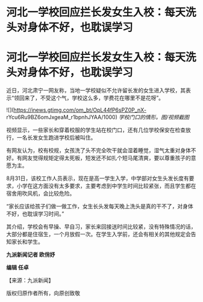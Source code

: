 # 河北一学校回应拦长发女生入校：每天洗头对身体不好，也耽误学习

# 河北一学校回应拦长发女生入校：每天洗头对身体不好，也耽误学习

近日，河北肃宁一网友称，当地一学校疑似不允许留长发的女生进入学校，其表示“领回来了，不受这个气，学校这么多，学费花在哪里不是花呀”。

![](https://inews.gtimg.com/om_bt/OpL44fP6sPZ0P_nX-
rYcu6Ru9BZ6omJxgeaM_r1bpnhJYAA/1000) _学校门口的情形。图/视频截图_

视频显示，一些家长和穿着校服的学生站在校门口，还有几位学校保安在检查放行，一名长发女生跑进学校后被叫住。

有网友认为，校有校规，女孩洗了头不完全吹干就会湿着睡觉，湿气太重对身体不好。有网友觉得规矩定得太死板，短发还不如扎个短马尾清爽，要以尊重孩子的意愿为主。

8月31日，该校工作人员表示，现在是高一学生入学，中学部对女生头发长度有要求，小学在这方面没有太多要求，主要考虑到中学生时间比较紧张，而且学生都在宿舍用吹风机，会比较危险。

“家长应该给孩子们做一做工作，女生长头发每天晚上洗头是真的干不了，对身体不好，也耽误学习时间。”

其介绍，学校会有早操、早自习，家长来回接送时间比较紧，没有特殊情况的话，大部分都是住宿生，一个月放假一次。在学生入学前，还会有相关的其他规定会告知家长和学生。

**九派新闻记者 欧俏妤**

**编辑 任卓**

【来源：九派新闻】

版权归原作者所有，向原创致敬

